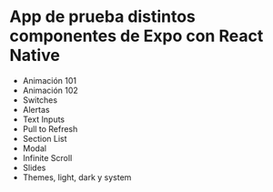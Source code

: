 # App de prueba distintos componentes de Expo con React Native

- Animación 101
- Animación 102
- Switches
- Alertas
- Text Inputs
- Pull to Refresh
- Section List
- Modal
- Infinite Scroll
- Slides
- Themes, light, dark y system